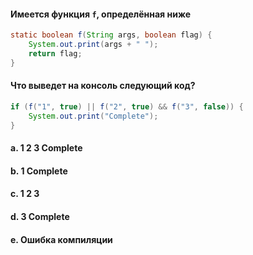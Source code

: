#### __Имеется функция `f`, определённая ниже__

```Java 8
static boolean f(String args, boolean flag) {
    System.out.print(args + " ");
    return flag;
}
```

#### __Что выведет на консоль следующий код?__
```Java 8
if (f("1", true) || f("2", true) && f("3", false)) {
    System.out.print("Complete");
}
```

#### a. 1 2 3 Complete
#### b. 1 Complete
#### c.	1 2 3
#### d.	3 Complete
#### e.	Ошибка компиляции